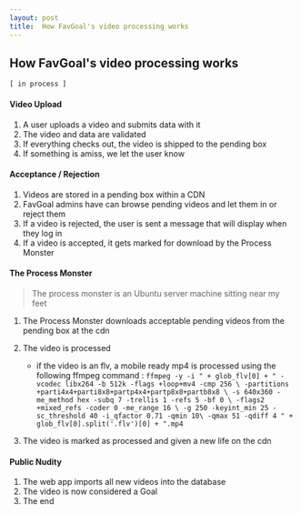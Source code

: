 ```yaml
---
layout: post
title:  How FavGoal's video processing works
---
```



## How FavGoal's video processing works
` [ in process ] `


#### Video Upload
1. A user uploads a video and submits data with it
2. The video and data are validated
3. If everything checks out, the video is shipped to the pending box
4. If something is amiss, we let the user know


#### Acceptance / Rejection
1. Videos are stored in a pending box within a CDN
2. FavGoal admins have can browse pending videos and let them in or reject them
3. If a video is rejected, the user is sent a message that will display when they log in
4. If a video is accepted, it gets marked for download by the Process Monster


#### The Process Monster
> The process monster is an Ubuntu server machine sitting near my feet

1. The Process Monster downloads acceptable pending videos from the pending box at the cdn
2. The video is processed
	+ if the video is an flv, a mobile ready mp4 is processed using the following ffmpeg command :
	          ` ffmpeg -y -i " + glob_flv[0] + " -vcodec libx264 -b 512k -flags +loop+mv4 -cmp 256 \
        	   -partitions +parti4x4+parti8x8+partp4x4+partp8x8+partb8x8 \
        	   -s 640x360 -me_method hex -subq 7 -trellis 1 -refs 5 -bf 0 \
         	   -flags2 +mixed_refs -coder 0 -me_range 16 \
              -g 250 -keyint_min 25 -sc_threshold 40 -i_qfactor 0.71 -qmin 10\
         	   -qmax 51 -qdiff 4 " + glob_flv[0].split('.flv')[0] + ".mp4 `
        
3. The video is marked as processed and given a new life on the cdn


#### Public Nudity
1. The web app imports all new videos into the database
2. The video is now considered a Goal
3. The end









